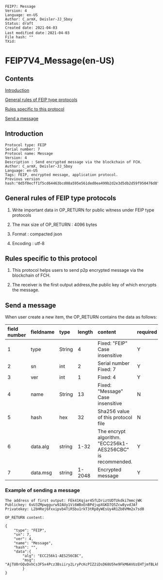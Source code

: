 ```
FEIP7: Message
Version: 4
Language: en-US
Author: C_armX, Deisler-JJ_Sboy
Status: draft
Created date: 2021-04-03
Last modified date：2021-04-03
File hash: ""
TXid: 
```

# FEIP7V4_Message(en-US)

## Contents
[Introduction](#introduction)

[General rules of FEIP type protocols](#general-rules-of-feip-type-protocols)

[Rules specific to this protocol](#rules-specific-to-this-protocol)

[Send a message](#send-a-message)

## Introduction

```
Protocol type: FEIP
Serial number: 7
Protocol name: Message
Version: 4
Description : Send encrypted message via the blockchain of FCH.
Author: C_armX, Deisler-JJ_Sboy
Language: en-US
Tags: FEIP, encrypted message, application protocol.
Previous version hash:"0d5f0ecff1f5cd64463bcd08a595e561ded0ea499b2d2e3d5db2d59f950476d8"
```

## General rules of FEIP type protocols

1. Write important data in OP_RETURN for public witness under FEIP type protocols

2. The max size of OP_RETURN : 4096 bytes

3. Format : compacted json

4. Encoding : utf-8


## Rules specific to this protocol

1. This protocol helps users to send p2p encrypted message via the blockchain of FCH.

2. The receiver is the first output address,the public key of which encrypts the message.

## Send a message

When user create a new item, the OP_RETURN contains the data as follows:

|field number|fieldname|type|length|content|required|
|:----|:----|:----|:----|:----|:----|
|1|type|String|4|Fixed: "FEIP"<br>Case insensitive|Y|
|2|sn|int|2|Serial number<br>Fixed: 7|Y|
|3|ver|int|1|Fixed: 4|Y|
|4|name|String|13|Fixed: "Message"<br>Case insensitive|N|
|5|hash|hex|32|Sha256 value of this protocol file|N|
|6|data.alg|string|1-32|The encrypt algorithm.<br>"ECC256k1-AES256CBC" is recommended.|Y|
|7|data.msg|string|1-2048|Encrypted message|Y|

### Example of sending a message
```
The address of first output: FEk41Kqjar45fLDriztUDTUkdki7mmcjWK
Publickey: 6vU3ZMpwggurw92AUy1Vi6WBxEnBPdjupXGKD7Q5Zcw8yvdJAf
Privatekey: L2bHRej6Fxxipvb4TiR5bu1rkT3tRp8yWEsUy4R1Zb8VMm2x7sd8

OP_RETURN content:

{
    "type": "FEIP",
    "sn": 7,
    "ver": 4,
    "name": "Message",
    "hash": "",
    "data":{
        "alg": "ECC256k1-AES256CBC",
        "msg": "AjTU0rGQvDxhCs3F5x4Pcz3Bsiiry2LryPcKcPIZ2iDsD68U5he9FkM6AVUzEHTjmfBLkhfFu7rv4fveoyMi5YH+wQoiWDxgs/MYjGZBL/Fuq6XZ6IOCXfWyfwphE4uxhEg5TD9ZBRsrJbNxwbdfee5ev5Gvc8kwYROycs0sAG3rNdoJbEZZ7bs2DqvHbAWdG7w4gYLhP9o+C/xVTZHz7Ks9VHb6i04/1at40etlWXxPWSvkdDWxTtyWSSsY2jrbYjfe+ytXQRTRY4gYQdwg+9s="
        }
}
